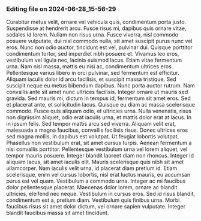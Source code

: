 

### Editing file on 2024-06-28_15-56-29

Curabitur metus velit, ornare vel vehicula quis, condimentum porta justo. Suspendisse at hendrerit arcu. Fusce risus mi, dapibus quis ornare vitae, sodales id lorem. Nullam non risus urna. Fusce viverra, nisl commodo posuere vulputate, dui nisl commodo nulla, sit amet suscipit purus nunc vel eros. Nunc non odio auctor, tincidunt est vel, pulvinar dui. Quisque porttitor condimentum tortor, sed imperdiet nibh posuere et. Vivamus leo eros, vestibulum vel ligula nec, lacinia euismod lacus. Etiam vitae fermentum urna. Nam nisl massa, mattis eu nisi ac, condimentum ultrices eros. Pellentesque varius libero in orci pulvinar, sed fermentum est efficitur. Aliquam iaculis dolor id arcu facilisis, et suscipit massa tristique. Sed suscipit neque eu metus bibendum dapibus. Nunc porta auctor rutrum.
Nam convallis ante sit amet nunc ultrices facilisis. Integer ornare ut mauris sed gravida. Sed mauris mi, dictum in tempus id, fermentum sit amet eros. Sed et placerat ante, et sollicitudin lacus. Quisque eu diam ac massa scelerisque commodo. Fusce quis aliquam odio, et ultricies urna. Nulla venenatis, risus non dignissim aliquet, odio erat iaculis urna, et mattis dolor erat at lacus. In in ipsum felis. Sed tempor mattis arcu sed viverra. Aliquam velit erat, malesuada a magna faucibus, convallis facilisis risus.
Donec ultrices eros sed magna mollis, in dapibus est volutpat. Ut feugiat lobortis volutpat. Phasellus non vestibulum erat, sit amet cursus turpis. Aenean fermentum a nisi convallis porttitor. Pellentesque vestibulum urna vel lorem aliquet, vel tempor mauris posuere. Integer blandit laoreet diam non rhoncus. Integer id aliquam lacus, sit amet iaculis elit. Mauris scelerisque quis nibh sit amet ullamcorper. Nam iaculis velit urna, id placerat diam pretium id. Etiam scelerisque, enim vel cursus lobortis, nisl erat luctus mauris, eu accumsan purus est vel quam.
Vestibulum a commodo urna. Integer ac mi faucibus dolor pellentesque placerat. Maecenas dolor lorem, ornare ac blandit ultricies, eleifend nec neque. Vestibulum in cursus eros. Sed id risus blandit, condimentum est a, pretium diam. Vestibulum quis finibus urna. Morbi faucibus risus sit amet dolor dictum, vel ornare sapien vulputate. Integer blandit faucibus massa sit amet tincidunt.


